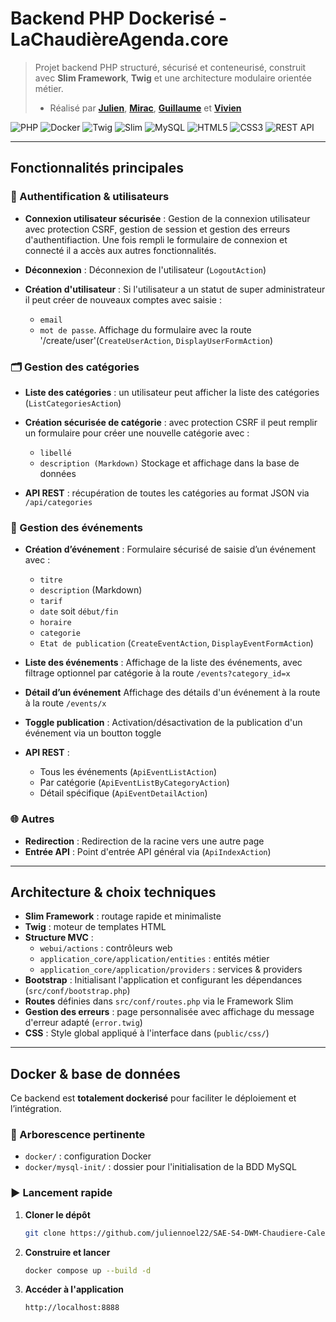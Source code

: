 # Backend PHP Dockerisé - **LaChaudièreAgenda.core**

> Projet backend PHP structuré, sécurisé et conteneurisé, construit avec **Slim Framework**, **Twig** et une architecture modulaire orientée métier.
> * Réalisé par **[Julien](https://github.com/juliennoel22)**, **[Mirac](https://github.com/MiracOK)**, **[Guillaume](https://github.com/Kemayu)** et **[Vivien](https://github.com/Vivienhrm)**

![PHP](https://img.shields.io/badge/PHP-8.1-8892BF?style=flat-square&logo=php&logoColor=white)
![Docker](https://img.shields.io/badge/Docker-2496ED?style=flat-square&logo=docker&logoColor=white)
![Twig](https://img.shields.io/badge/Twig-FFD900?style=flat-square&logo=twig&logoColor=black)
![Slim](https://img.shields.io/badge/Slim_Framework-000000?style=flat-square&logo=slim&logoColor=white)
![MySQL](https://img.shields.io/badge/MySQL-4479A1?style=flat-square&logo=mysql&logoColor=white)
![HTML5](https://img.shields.io/badge/HTML5-E34F26?style=flat-square&logo=html5&logoColor=white)
![CSS3](https://img.shields.io/badge/CSS3-1572B6?style=flat-square&logo=css3&logoColor=white)
![REST API](https://img.shields.io/badge/API-REST-FF5733?style=flat-square&logo=api&logoColor=white)

---

## Fonctionnalités principales

### 🔐 Authentification & utilisateurs
- **Connexion utilisateur sécurisée** : Gestion de la connexion utilisateur avec protection CSRF, gestion de session et gestion des erreurs d'authentifiaction. Une fois rempli le formulaire de connexion et connecté il a accès aux autres fonctionnalités.

- **Déconnexion** : Déconnexion de l'utilisateur (`LogoutAction`)

- **Création d'utilisateur** : Si l'utilisateur a un statut de super administrateur il peut créer de nouveaux comptes avec saisie : 
  - `email` 
  - `mot de passe`.
Affichage du formulaire avec la route '/create/user'(`CreateUserAction`, `DisplayUserFormAction`)

### 🗂️ Gestion des catégories
- **Liste des catégories** : un utilisateur peut afficher la liste des catégories (`ListCategoriesAction`)

- **Création sécurisée de catégorie** : avec protection CSRF il peut remplir un formulaire pour créer une nouvelle catégorie avec :
  - `libellé`
  - `description (Markdown)`
Stockage et affichage dans la base de données

- **API REST** : récupération de toutes les catégories au format JSON via `/api/categories`

### 📅 Gestion des événements
- **Création d’événement** : Formulaire sécurisé de saisie d’un événement avec :
  - `titre`
  - `description` (Markdown)
  - `tarif`
  - `date` soit `début/fin`
  - `horaire`
  - `categorie`
  - `Etat de publication`
  (`CreateEventAction`, `DisplayEventFormAction`)

- **Liste des événements** : Affichage de la liste des événements, avec filtrage optionnel par catégorie à la route `/events?category_id=x`

- **Détail d’un événement** Affichage des détails d'un événement à la route à la route `/events/x`

- **Toggle publication** : Activation/désactivation de la publication d'un événement via un boutton toggle

- **API REST** :
  - Tous les événements (`ApiEventListAction`)
  - Par catégorie (`ApiEventListByCategoryAction`)
  - Détail spécifique (`ApiEventDetailAction`)

### 🌐 Autres
- **Redirection** : Redirection de la racine vers une autre page
- **Entrée API** : Point d'entrée API général via (`ApiIndexAction`)

---

## Architecture & choix techniques

- **Slim Framework** : routage rapide et minimaliste
- **Twig** : moteur de templates HTML
- **Structure MVC** :
  - `webui/actions` : contrôleurs web
  - `application_core/application/entities` : entités métier
  - `application_core/application/providers` : services & providers
- **Bootstrap** : Initialisant l'application et configurant les dépendances (`src/conf/bootstrap.php`)
- **Routes** définies dans `src/conf/routes.php` via le Framework Slim
- **Gestion des erreurs** : page personnalisée avec affichage du message d'erreur adapté (`error.twig`)
- **CSS** : Style global appliqué à l'interface dans (`public/css/`)

---

## Docker & base de données

Ce backend est **totalement dockerisé** pour faciliter le déploiement et l’intégration.

### 📁 Arborescence pertinente
- `docker/` : configuration Docker
- `docker/mysql-init/` : dossier pour l'initialisation de la BDD MySQL

### ▶️ Lancement rapide

1. **Cloner le dépôt**
   ```bash
   git clone https://github.com/juliennoel22/SAE-S4-DWM-Chaudiere-Calendar.git
   ```

2. **Construire et lancer**
   ```bash
   docker compose up --build -d
   ```

3. **Accéder à l'application**
   ```bash
   http://localhost:8888
   ```